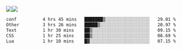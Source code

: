 <div style="display: flex; flex-direction: row;">
<img style="height: auto; width: auto;" class="img" src="https://raw.githubusercontent.com/blazepp/github-stats/master/generated/overview.svg#gh-dark-mode-only" />
<img style="height: auto; width: auto;" class="img" src="https://raw.githubusercontent.com/blazepp/github-stats/master/generated/languages.svg#gh-dark-mode-only" />
</div>

<div style="display: flex; flex-direction: row;">
<!--START_SECTION:waka-->

```txt
conf          4 hrs 45 mins   ███████▒░░░░░░░░░░░░░░░░░   29.01 %
Other         3 hrs 26 mins   █████▒░░░░░░░░░░░░░░░░░░░   20.97 %
Text          1 hr 30 mins    ██▒░░░░░░░░░░░░░░░░░░░░░░   09.15 %
CSS           1 hr 25 mins    ██▒░░░░░░░░░░░░░░░░░░░░░░   08.69 %
Lua           1 hr 10 mins    █▓░░░░░░░░░░░░░░░░░░░░░░░   07.15 %
```

<!--END_SECTION:waka-->
</div>
